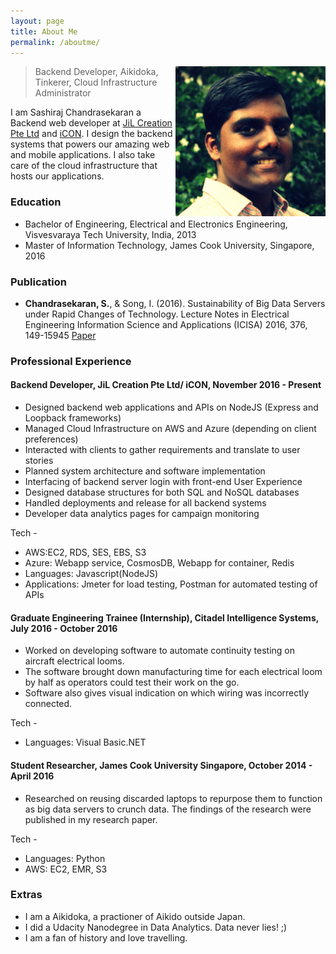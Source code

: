 ```yaml
---
layout: page
title: About Me
permalink: /aboutme/
---
```



<p class="full-width no-margin"><img src="/images/display.jpg" alt="LQ" style="width:15rem;height:15rem;" align="right"/></p>

<blockquote class="full-width"><p>Backend Developer, Aikidoka, Tinkerer, Cloud Infrastructure Administrator</p></blockquote>


I am Sashiraj Chandrasekaran a Backend web developer at [JiL Creation Pte Ltd](http://www.jilcreation.com/) and [iCON](http://iconph.net/). I design the backend systems that powers our amazing web and mobile applications. I also take care of the cloud infrastructure that hosts our applications.

### Education
* Bachelor of Engineering, Electrical and Electronics Engineering, Visvesvaraya Tech University, India, 2013
* Master of Information Technology, James Cook University, Singapore, 2016


### Publication
* **Chandrasekaran, S.**, & Song, I. (2016). Sustainability of Big Data Servers under Rapid Changes of
Technology. Lecture Notes in Electrical Engineering Information Science and Applications (ICISA)
2016, 376, 149-15945  [Paper](https://link.springer.com/chapter/10.1007/978-981-10-0557-2_15)


### Professional Experience

#### Backend Developer, JiL Creation Pte Ltd/ iCON, November 2016 - Present
* Designed backend web applications and APIs on NodeJS (Express and Loopback frameworks)
* Managed Cloud Infrastructure on AWS and Azure (depending on client preferences)
* Interacted with clients to gather requirements and translate to user stories
* Planned system architecture and software implementation
* Interfacing of backend server login with front-end User Experience
* Designed database structures for both SQL and NoSQL databases
* Handled deployments and release for all backend systems
* Developer data analytics pages for campaign monitoring

Tech - 
* AWS:EC2, RDS, SES, EBS, S3
* Azure: Webapp service, CosmosDB, Webapp for container, Redis
* Languages: Javascript(NodeJS)
* Applications: Jmeter for load testing, Postman for automated testing of APIs


#### Graduate Engineering Trainee (Internship), Citadel Intelligence Systems, July 2016 - October 2016
* Worked on developing software to automate continuity testing on aircraft electrical looms.
* The software brought down manufacturing time for each electrical loom by half as operators could test their work on the go.
* Software also gives visual indication on which wiring was incorrectly connected.

Tech - 
* Languages: Visual Basic.NET


#### Student Researcher, James Cook University Singapore, October 2014 - April 2016
* Researched on reusing discarded laptops to repurpose them to function as big data servers to crunch data. The findings of the research were published in my research paper.

Tech - 
* Languages: Python
* AWS: EC2, EMR, S3

### Extras
* I am a Aikidoka, a practioner of Aikido outside Japan.
* I did a Udacity Nanodegree in Data Analytics. Data never lies! ;)
* I am a fan of history and love travelling.


